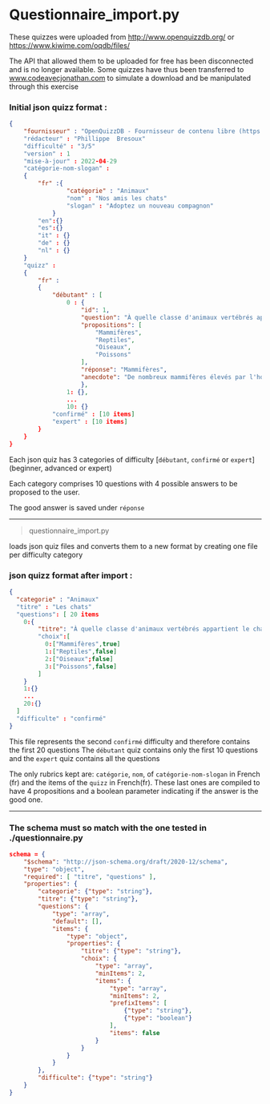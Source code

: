 # Questionnaire_import.py

These quizzes were uploaded from http://www.openquizzdb.org/ or https://www.kiwime.com/oqdb/files/

The API that allowed them to be uploaded for free has been disconnected and is no longer available. Some quizzes have 
thus been transferred to www.codeavecjonathan.com to simulate a download and be manipulated through this exercise


### Initial json quizz format :
```json
{
    "fournisseur" : "OpenQuizzDB - Fournisseur de contenu libre (https://www.openquizzdb.org)"
    "rédacteur" : "Phillippe  Bresoux"
    "difficulté" : "3/5"
    "version" : 1
    "mise-à-jour" : 2022-04-29
    "catégorie-nom-slogan" :
    {
        "fr" :{
                "catégorie" : "Animaux"
                "nom" : "Nos amis les chats"
                "slogan" : "Adoptez un nouveau compagnon"
            }
        "en":{}
        "es":{}
        "it" : {}
        "de" : {}
        "nl" : {}
    }
    "quizz" :
    {
        "fr" :
        {
            "débutant" : [
                0 : {
                    "id": 1,
                    "question": "À quelle classe d'animaux vertébrés appartient le chat ?",
                    "propositions": [
                        "Mammifères",
                        "Reptiles",
                        "Oiseaux",
                        "Poissons"
                    ],
                    "réponse": "Mammifères",
                    "anecdote": "De nombreux mammifères élevés par l'homme jusqu'au XIXème siècle ..."
                    },
                1: {},
                ...
                10: {}
            "confirmé" : [10 items]
            "expert" : [10 items]
        }
    }
}
```
Each json quiz has 3 categories of difficulty [```débutant```, ```confirmé``` or ```expert```] 
(beginner, advanced or expert)

Each category comprises 10 questions with 4 possible answers to be proposed to the user.

The good answer is saved under ```réponse``` 
___

> questionnaire_import.py

loads json quiz files and converts them to a new format by creating one file per difficulty category

### json quizz format after import :
```json
{
  "categorie" : "Animaux"
  "titre" : "Les chats"
  "questions": [ 20 items 
    0:{
        "titre": "À quelle classe d'animaux vertébrés appartient le chat ?"
        "choix":[
          0:["Mammifères",true]
          1:["Reptiles",false]
          2:["Oiseaux";false]
          3:["Poissons",false]
        ]
    }
    1:{}
    ...
    20:{}
  ]
  "difficulte" : "confirmé"
}
```
This file represents the second ```confirmé``` difficulty and therefore contains the first 20 questions
The ```débutant``` quiz contains only the first 10 questions and the ```expert``` quiz contains all the questions

The only rubrics kept are: ```catégorie```, ```nom```, of ```catégorie-nom-slogan``` in French (fr) and the items of the
```quizz``` in French(fr). These last ones are compiled to have 4 propositions and a boolean parameter indicating if the
answer is the good one. 

---
### The schema must so match with the one tested in ./questionnaire.py
```json
schema = {
    "$schema": "http://json-schema.org/draft/2020-12/schema",
    "type": "object",
    "required": [ "titre", "questions" ],
    "properties": {
        "categorie": {"type": "string"},
        "titre": {"type": "string"},
        "questions": {
            "type": "array",
            "default": [],
            "items": {
                "type": "object",
                "properties": {
                    "titre": {"type": "string"},
                    "choix": {
                        "type": "array",
                        "minItems": 2,
                        "items": {
                            "type": "array",
                            "minItems": 2,
                            "prefixItems": [
                                {"type": "string"}, 
                                {"type": "boolean"}
                            ],
                            "items": false
                        }
                    }
                }
            }
        },
        "difficulte": {"type": "string"}
    }
}
```

